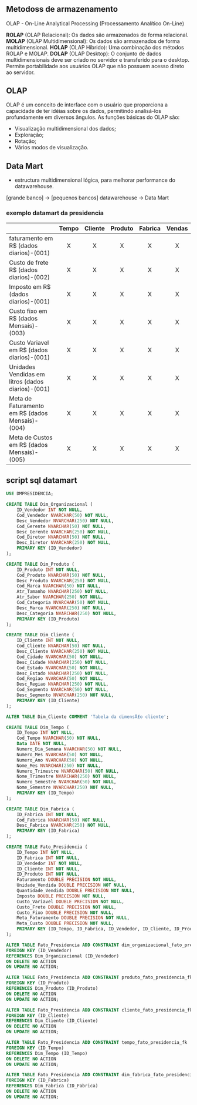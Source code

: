 # 

## Metodoss de armazenamento

OLAP - On-Line Analytical Processing (Processamento Analítico On-Line)

**ROLAP** (OLAP Relacional): Os dados são armazenados de forma relacional.
**MOLAP** (OLAP Multidimensional): Os dados são armazenados de forma multidimensional.
**HOLAP** (OLAP Híbrido): Uma combinação dos métodos ROLAP e MOLAP.
**DOLAP** (OLAP Desktop): O conjunto de dados multidimensionais deve ser criado no servidor e transferido para o desktop. Permite portabilidade aos usuários OLAP que não possuem acesso direto ao servidor.


## OLAP

OLAP é um conceito de interface com o usuário que proporciona a capacidade de ter idéias sobre os dados, permitindo analisá-los profundamente em diversos ângulos. As funções básicas do OLAP são:

- Visualização multidimensional dos dados;
- Exploração;
- Rotação;
- Vários modos de visualização.

## Data Mart

- estructura multidimensional lógica, para melhorar performance do datawarehouse.

[grande banco] -> [pequenos bancos]
datawarehouse -> Data Mart

### exemplo datamart da presidencia

|   |  Tempo | Cliente | Produto | Fabrica | Vendas |
| :-- | :--: | :--: | :--: | :--: | :--: |
| faturamento em R$ (dados diarios)-(001) | X | X | X | X | X |
| Custo de frete R$ (dados diarios)-(002) | X | X | X | X | X |
| Imposto em R$ (dados diarios)-(001) | X | X | X | X | X |
| Custo fixo em R$ (dados Mensais)-(003) | X | X | X | X | X |
| Custo Variavel em R$ (dados diarios)-(001) | X | X | X | X | X |
| Unidades Vendidas em litros (dados diarios)-(001) | X | X | X | X | X |
| Meta de Faturamento em R$ (dados Mensais)-(004) | X | X | X | X | X |
| Meta de Custos em R$ (dados Mensais)-(005) | X | X | X | X | X |


## script sql datamart

```sql
USE DMPRESIDENCIA;

CREATE TABLE Dim_Organizacional (
    ID_Vendedor INT NOT NULL,
    Cod_Vendedor NVARCHAR(50) NOT NULL,
    Desc_Vendedor NVARCHAR(250) NOT NULL,
    Cod_Gerente NVARCHAR(50) NOT NULL,
    Desc_Gerente NVARCHAR(250) NOT NULL,
    Cod_Diretor NVARCHAR(50) NOT NULL,
    Desc_Diretor NVARCHAR(250) NOT NULL,
    PRIMARY KEY (ID_Vendedor)
);

CREATE TABLE Dim_Produto (
    ID_Produto INT NOT NULL,
    Cod_Produto NVARCHAR(50) NOT NULL,
    Desc_Produto NVARCHAR(250) NOT NULL,
    Cod_Marca NVARCHAR(50) NOT NULL,
    Atr_Tamanho NVARCHAR(250) NOT NULL,
    Atr_Sabor NVARCHAR(250) NOT NULL,
    Cod_Categoria NVARCHAR(50) NOT NULL,
    Desc_Marca NVARCHAR(250) NOT NULL,
    Desc_Categoria NVARCHAR(250) NOT NULL,
    PRIMARY KEY (ID_Produto)
);

CREATE TABLE Dim_Cliente (
    ID_Cliente INT NOT NULL,
    Cod_Cliente NVARCHAR(50) NOT NULL,
    Desc_Cliente NVARCHAR(250) NOT NULL,
    Cod_Cidade NVARCHAR(50) NOT NULL,
    Desc_Cidade NVARCHAR(250) NOT NULL,
    Cod_Estado NVARCHAR(50) NOT NULL,
    Desc_Estado NVARCHAR(250) NOT NULL,
    Cod_Regiao NVARCHAR(50) NOT NULL,
    Desc_Regiao NVARCHAR(250) NOT NULL,
    Cod_Segmento NVARCHAR(50) NOT NULL,
    Desc_Segmento NVARCHAR(250) NOT NULL,
    PRIMARY KEY (ID_Cliente)
);

ALTER TABLE Dim_Cliente COMMENT 'Tabela da dimensĂ£o cliente';

CREATE TABLE Dim_Tempo (
    ID_Tempo INT NOT NULL,
    Cod_Tempo NVARCHAR(50) NOT NULL,
    Data DATE NOT NULL,
    Numero_Dia_Semana NVARCHAR(50) NOT NULL,
    Numero_Mes NVARCHAR(50) NOT NULL,
    Numero_Ano NVARCHAR(50) NOT NULL,
    Nome_Mes NVARCHAR(250) NOT NULL,
    Numero_Trimestre NVARCHAR(50) NOT NULL,
    Nome_Trimestre NVARCHAR(250) NOT NULL,
    Numero_Semestre NVARCHAR(50) NOT NULL,
    Nome_Semestre NVARCHAR(250) NOT NULL,
    PRIMARY KEY (ID_Tempo)
);

CREATE TABLE Dim_Fabrica (
    ID_Fabrica INT NOT NULL,
    Cod_Fabrica NVARCHAR(50) NOT NULL,
    Desc_Fabrica NVARCHAR(250) NOT NULL,
    PRIMARY KEY (ID_Fabrica)
);

CREATE TABLE Fato_Presidencia (
    ID_Tempo INT NOT NULL,
    ID_Fabrica INT NOT NULL,
    ID_Vendedor INT NOT NULL,
    ID_Cliente INT NOT NULL,
    ID_Produto INT NOT NULL,
    Faturamento DOUBLE PRECISION NOT NULL,
    Unidade_Vendida DOUBLE PRECISION NOT NULL,
    Quantidade_Vendida DOUBLE PRECISION NOT NULL,
    Imposto DOUBLE PRECISION NOT NULL,
    Custo_Variavel DOUBLE PRECISION NOT NULL,
    Custo_Frete DOUBLE PRECISION NOT NULL,
    Custo_Fixo DOUBLE PRECISION NOT NULL,
    Meta_Faturamento DOUBLE PRECISION NOT NULL,
    Meta_Custo DOUBLE PRECISION NOT NULL,
    PRIMARY KEY (ID_Tempo, ID_Fabrica, ID_Vendedor, ID_Cliente, ID_Produto)
);

ALTER TABLE Fato_Presidencia ADD CONSTRAINT dim_organizacional_fato_presidencia_fk
FOREIGN KEY (ID_Vendedor)
REFERENCES Dim_Organizacional (ID_Vendedor)
ON DELETE NO ACTION
ON UPDATE NO ACTION;

ALTER TABLE Fato_Presidencia ADD CONSTRAINT produto_fato_presidencia_fk
FOREIGN KEY (ID_Produto)
REFERENCES Dim_Produto (ID_Produto)
ON DELETE NO ACTION
ON UPDATE NO ACTION;

ALTER TABLE Fato_Presidencia ADD CONSTRAINT cliente_fato_presidencia_fk
FOREIGN KEY (ID_Cliente)
REFERENCES Dim_Cliente (ID_Cliente)
ON DELETE NO ACTION
ON UPDATE NO ACTION;

ALTER TABLE Fato_Presidencia ADD CONSTRAINT tempo_fato_presidencia_fk
FOREIGN KEY (ID_Tempo)
REFERENCES Dim_Tempo (ID_Tempo)
ON DELETE NO ACTION
ON UPDATE NO ACTION;

ALTER TABLE Fato_Presidencia ADD CONSTRAINT dim_fabrica_fato_presidencia_fk
FOREIGN KEY (ID_Fabrica)
REFERENCES Dim_Fabrica (ID_Fabrica)
ON DELETE NO ACTION
ON UPDATE NO ACTION;
```

